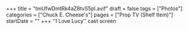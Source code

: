 +++
title = "tmUfwDmtRk4aZ8tvS5pl.avif"
draft = false
tags = ["Photos"]
categories = ["Chuck E. Cheese's"]
pages = ["Prop TV (Shelf Item)"]
startDate = ""
+++
''I Love Lucy'' cast screen
